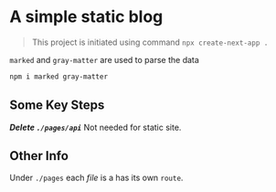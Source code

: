 # A simple static blog

> This project is initiated using command `npx create-next-app .`
> 
`marked` and `gray-matter` are used to parse the data

```bash
npm i marked gray-matter
```

## Some Key Steps

***Delete `./pages/api`*** Not needed for static site.

## Other Info

Under `./pages` each *file* is a has its own `route`.